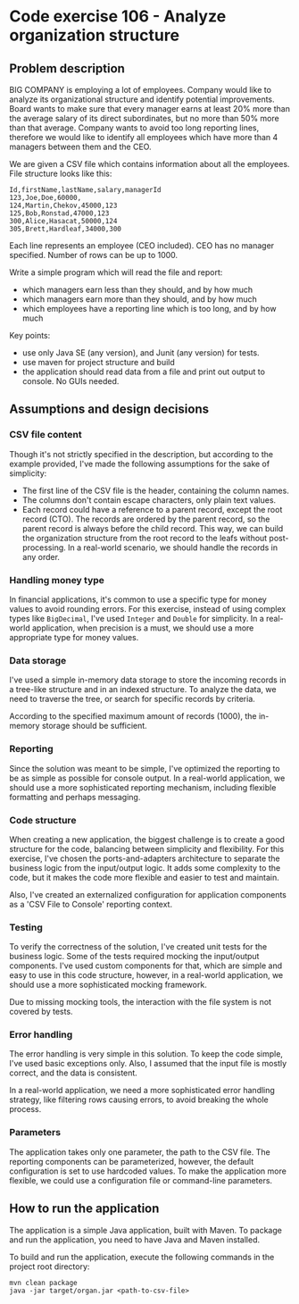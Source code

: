 # Code exercise 106 - Analyze organization structure

## Problem description
BIG COMPANY is employing a lot of employees. Company would like to analyze its organizational
structure and identify potential improvements. Board wants to make sure that every manager earns
at least 20% more than the average salary of its direct subordinates, but no more than 50% more
than that average. Company wants to avoid too long reporting lines, therefore we would like to
identify all employees which have more than 4 managers between them and the CEO.

We are given a CSV file which contains information about all the employees. File structure looks like
this:

```
Id,firstName,lastName,salary,managerId
123,Joe,Doe,60000,
124,Martin,Chekov,45000,123
125,Bob,Ronstad,47000,123
300,Alice,Hasacat,50000,124
305,Brett,Hardleaf,34000,300
```
Each line represents an employee (CEO included). CEO has no manager specified. Number of rows
can be up to 1000.

Write a simple program which will read the file and report:
- which managers earn less than they should, and by how much
- which managers earn more than they should, and by how much
- which employees have a reporting line which is too long, and by how much

Key points:
- use only Java SE (any version), and Junit (any version) for tests.
- use maven for project structure and build
- the application should read data from a file and print out output to console. No GUIs needed.

## Assumptions and design decisions

### CSV file content
Though it's not strictly specified in the description, but according to the example provided,
I've made the following assumptions for the sake of simplicity:
- The first line of the CSV file is the header, containing the column names.
- The columns don't contain escape characters, only plain text values.
- Each record could have a reference to a parent record, except the root record (CTO).
  The records are ordered by the parent record, so the parent record is always before the child record.
  This way, we can build the organization structure from the root record to the leafs without post-processing.
  In a real-world scenario, we should handle the records in any order.

### Handling money type
In financial applications, it's common to use a specific type for money values to avoid rounding errors.
For this exercise, instead of using complex types like `BigDecimal`, I've used `Integer` and `Double` for simplicity.
In a real-world application, when precision is a must, we should use a more appropriate type for money values.

### Data storage
I've used a simple in-memory data storage to store the incoming records in a tree-like structure and in an indexed structure.
To analyze the data, we need to traverse the tree, or search for specific records by criteria.

According to the specified maximum amount of records (1000), the in-memory storage should be sufficient.

### Reporting
Since the solution was meant to be simple, I've optimized the reporting to be as simple as possible
for console output. In a real-world application, we should use a more sophisticated reporting mechanism,
including flexible formatting and perhaps messaging.

### Code structure
When creating a new application, the biggest challenge is to create a good structure for the code,
balancing between simplicity and flexibility. For this exercise, I've chosen the ports-and-adapters architecture
to separate the business logic from the input/output logic. It adds some complexity to the code,
but it makes the code more flexible and easier to test and maintain.

Also, I've created an externalized configuration for application components as a 'CSV File to Console' reporting context.

### Testing
To verify the correctness of the solution, I've created unit tests for the business logic. Some of the tests
required mocking the input/output components. I've used custom components for that, which are simple and easy to use
in this code structure, however, in a real-world application, we should use a more sophisticated mocking framework.

Due to missing mocking tools, the interaction with the file system is not covered by tests.

### Error handling
The error handling is very simple in this solution. To keep the code simple, I've used basic exceptions only.
Also, I assumed that the input file is mostly correct, and the data is consistent.

In a real-world application, we need a more sophisticated error handling strategy, like
filtering rows causing errors, to avoid breaking the whole process.

### Parameters
The application takes only one parameter, the path to the CSV file.
The reporting components can be parameterized, however, the default configuration is set to use hardcoded values.
To make the application more flexible, we could use a configuration file or command-line parameters.

## How to run the application
The application is a simple Java application, built with Maven. To package and run the application, you need to have Java and Maven installed.

To build and run the application, execute the following commands in the project root directory:

```
mvn clean package
java -jar target/organ.jar <path-to-csv-file>
```